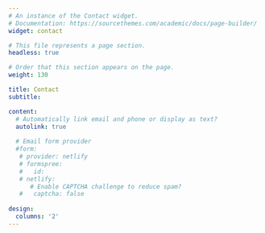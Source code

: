 ```yaml
---
# An instance of the Contact widget.
# Documentation: https://sourcethemes.com/academic/docs/page-builder/
widget: contact

# This file represents a page section.
headless: true

# Order that this section appears on the page.
weight: 130

title: Contact
subtitle:

content:
  # Automatically link email and phone or display as text?
  autolink: true
  
  # Email form provider
  #form:
   # provider: netlify
   # formspree:
   #   id:
   # netlify:
      # Enable CAPTCHA challenge to reduce spam?
   #   captcha: false
  
design:
  columns: '2'
---
```

